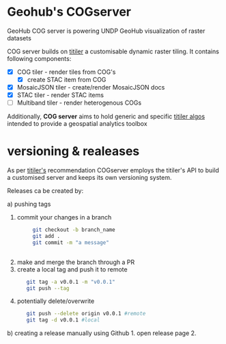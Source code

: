 # Geohub's COGserver
GeoHub COG server is powering UNDP GeoHub visualization of raster datasets

COG server builds on [titiler](https://github.com/developmentseed/titiler) a customisable dynamic raster tiling.
It contains following components:

- [x] COG tiler - render tiles from COG's
  - [x] create STAC item from COG
- [x] MosaicJSON tiler - create/render MosaicJSON docs 
- [x] STAC tiler - render STAC items
- [ ] Multiband tiler - render heterogenous COGs 

Additionally, **COG server** aims to hold generic and specific [titiler algos](https://devseed.com/titiler/advanced/Algorithms/)
intended to provide a geospatial analytics toolbox

# versioning & realeases

As per [titiler's](https://github.com/developmentseed/titiler) recommendation
COGserver employs the titiler's API to build a customised server and keeps its own versioning
system.

Releases ca be created by:

a) pushing tags
   1. commit your changes in a branch 
       ```bash
            git checkout -b branch_name
            git add .
            git commit -m "a message"
            
       ```
   2. make and merge the branch through a PR
   3. create a local tag and push it to remote
       ```bash
          git tag -a v0.0.1 -m "v0.0.1"
          git push --tag
       ```
   4. potentially delete/overwrite 
       ```bash
          git push --delete origin v0.0.1 #remote
          git tag -d v0.0.1 #local
       ```
b) creating a release manually using Github
    1. open release page
    2. 



